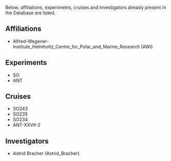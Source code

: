 Below, affiliations, experimetns, cruises and investigators already present in the Database are listed.

## Affiliations
- Alfred-Wegener-Institute_Helmholtz_Centre_for_Polar_and_Marine_Research (AWI)

## Experiments
- SO
- ANT

## Cruises
- SO243
- SO235
- SO234
- ANT-XXVII-2

## Investigators
- Astrid Bracher (Astrid_Bracher)
